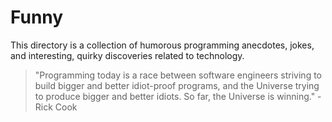 # Funny

This directory is a collection of humorous programming anecdotes, jokes, and interesting, quirky discoveries related to technology.



> "Programming today is a race between software engineers striving to build bigger and better idiot-proof programs, and the Universe trying to produce bigger and better idiots. So far, the Universe is winning." - Rick Cook